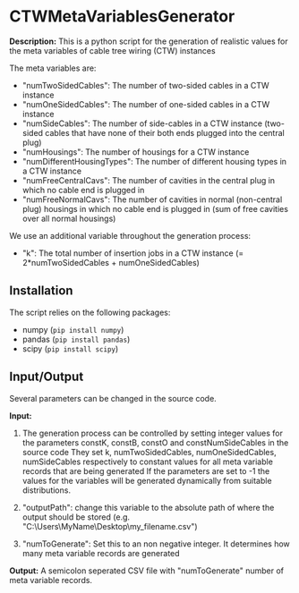 # CTWMetaVariablesGenerator
**Description:** This is a python script for the generation of realistic values for the meta variables of cable tree wiring (CTW) instances

The meta variables are:
- "numTwoSidedCables":           The number of two-sided cables in a CTW instance
- "numOneSidedCables":           The number of one-sided cables in a CTW instance
- "numSideCables":               The number of side-cables in a CTW instance (two-sided cables that have none of their both ends plugged into the central plug)
- "numHousings":                 The number of housings for a CTW instance
- "numDifferentHousingTypes":    The number of different housing types in a CTW instance
- "numFreeCentralCavs":          The number of cavities in the central plug in which no cable end is plugged in
- "numFreeNormalCavs":           The number of cavities in normal (non-central plug) housings in which no cable end is plugged in (sum of free cavities over all normal housings)


We use an additional variable throughout the generation process:
- "k":      The total number of insertion jobs in a CTW instance (= 2*numTwoSidedCables + numOneSidedCables)

## Installation

The script relies on the following packages:
- numpy (`pip install numpy`)
- pandas (`pip install pandas`)
- scipy (`pip install scipy`)

## Input/Output

Several parameters can be changed in the source code.

**Input:**
1.  The generation process can be controlled by setting integer values for the parameters constK, constB, constO and constNumSideCables in the source code
    They set k, numTwoSidedCables, numOneSidedCables, numSideCables respectively to constant values for all meta variable records that are being generated
    If the parameters are set to -1 the values for the variables will be generated dynamically from suitable distributions.

2.  "outputPath": change this variable to the absolute path of where the output should be stored (e.g. "C:\\Users\\MyName\\Desktop\\my_filename.csv")

3. "numToGenerate": Set this to an non negative integer. It determines how many meta variable records are generated




**Output:**
A semicolon seperated CSV file with "numToGenerate" number of meta variable records.
